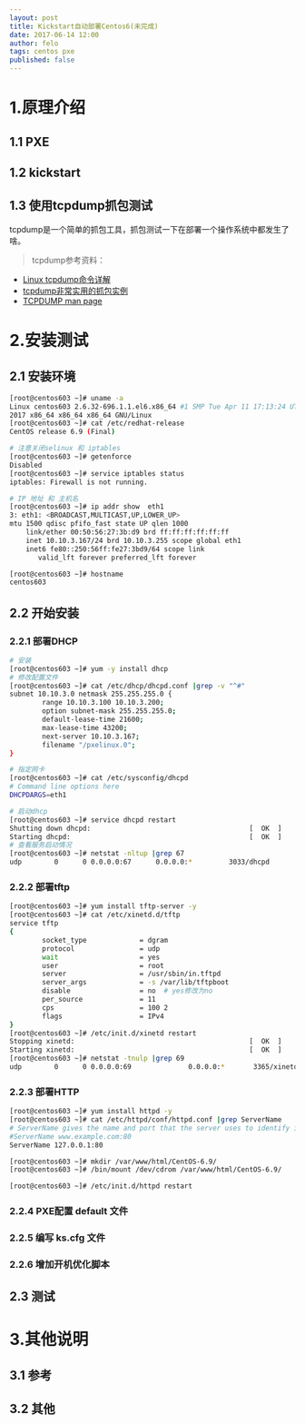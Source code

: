 ```yaml
---
layout: post
title: Kickstart自动部署Centos6(未完成)
date: 2017-06-14 12:00
author: felo
tags: centos pxe
published: false
---
```



# 1.原理介绍

## 1.1 PXE

## 1.2 kickstart

## 1.3 使用tcpdump抓包测试

tcpdump是一个简单的抓包工具，抓包测试一下在部署一个操作系统中都发生了啥。
> tcpdump参考资料：
- [Linux tcpdump命令详解](http://www.cnblogs.com/ggjucheng/archive/2012/01/14/2322659.html)
- [tcpdump非常实用的抓包实例](http://blog.csdn.net/nanyun2010/article/details/23445223)
- [TCPDUMP man page](http://www.tcpdump.org/manpages/tcpdump.1.html)




# 2.安装测试


## 2.1 安装环境

```bash
[root@centos603 ~]# uname -a
Linux centos603 2.6.32-696.1.1.el6.x86_64 #1 SMP Tue Apr 11 17:13:24 UTC
2017 x86_64 x86_64 x86_64 GNU/Linux
[root@centos603 ~]# cat /etc/redhat-release
CentOS release 6.9 (Final)

# 注意关闭selinux 和 iptables
[root@centos603 ~]# getenforce
Disabled
[root@centos603 ~]# service iptables status
iptables: Firewall is not running.

# IP 地址 和 主机名
[root@centos603 ~]# ip addr show  eth1
3: eth1: <BROADCAST,MULTICAST,UP,LOWER_UP>
mtu 1500 qdisc pfifo_fast state UP qlen 1000
    link/ether 00:50:56:27:3b:d9 brd ff:ff:ff:ff:ff:ff
    inet 10.10.3.167/24 brd 10.10.3.255 scope global eth1
    inet6 fe80::250:56ff:fe27:3bd9/64 scope link
       valid_lft forever preferred_lft forever

[root@centos603 ~]# hostname
centos603
```

## 2.2 开始安装

### 2.2.1 部署DHCP

```bash
# 安装
[root@centos603 ~]# yum -y install dhcp
# 修改配置文件
[root@centos603 ~]# cat /etc/dhcp/dhcpd.conf |grep -v "^#"
subnet 10.10.3.0 netmask 255.255.255.0 {
        range 10.10.3.100 10.10.3.200;
        option subnet-mask 255.255.255.0;
        default-lease-time 21600;
        max-lease-time 43200;
        next-server 10.10.3.167;
        filename "/pxelinux.0";
}

# 指定网卡
[root@centos603 ~]# cat /etc/sysconfig/dhcpd
# Command line options here
DHCPDARGS=eth1

# 启动dhcp
[root@centos603 ~]# service dhcpd restart
Shutting down dhcpd:                                       [  OK  ]
Starting dhcpd:                                            [  OK  ]
# 查看服务启动情况
[root@centos603 ~]# netstat -nltup |grep 67
udp        0      0 0.0.0.0:67      0.0.0.0:*         3033/dhcpd
```

### 2.2.2 部署tftp

```bash
[root@centos603 ~]# yum install tftp-server -y
[root@centos603 ~]# cat /etc/xinetd.d/tftp
service tftp
{
        socket_type             = dgram
        protocol                = udp
        wait                    = yes
        user                    = root
        server                  = /usr/sbin/in.tftpd
        server_args             = -s /var/lib/tftpboot
        disable                 = no  # yes修改为no
        per_source              = 11
        cps                     = 100 2
        flags                   = IPv4
}
[root@centos603 ~]# /etc/init.d/xinetd restart
Stopping xinetd:                                           [  OK  ]
Starting xinetd:                                           [  OK  ]
[root@centos603 ~]# netstat -tnulp |grep 69
udp        0      0 0.0.0.0:69              0.0.0.0:*       3365/xinetd
```


### 2.2.3 部署HTTP

```bash
[root@centos603 ~]# yum install httpd -y
[root@centos603 ~]# cat /etc/httpd/conf/httpd.conf |grep ServerName
# ServerName gives the name and port that the server uses to identify itself.
#ServerName www.example.com:80
ServerName 127.0.0.1:80

[root@centos603 ~]# mkdir /var/www/html/CentOS-6.9/
[root@centos603 ~]# /bin/mount /dev/cdrom /var/www/html/CentOS-6.9/

[root@centos603 ~]# /etc/init.d/httpd restart
```

### 2.2.4 PXE配置 default 文件




### 2.2.5 编写 ks.cfg 文件


### 2.2.6 增加开机优化脚本





## 2.3 测试




# 3.其他说明

## 3.1 参考

## 3.2 其他
